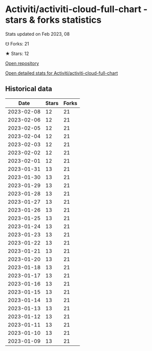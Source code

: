 # Activiti/activiti-cloud-full-chart - stars & forks statistics

Stats updated on Feb 2023, 08

☋ Forks: 21

★ Stars: 12

[Open repository](https://github.com/Activiti/activiti-cloud-full-chart)

[Open detailed stats for Activiti/activiti-cloud-full-chart](https://reviewgithub.com/rep/Activiti/activiti-cloud-full-chart)

## Historical data
| Date | Stars | Forks |
|------|-------|-------|
| 2023-02-08 | 12 | 21 | 
| 2023-02-06 | 12 | 21 | 
| 2023-02-05 | 12 | 21 | 
| 2023-02-04 | 12 | 21 | 
| 2023-02-03 | 12 | 21 | 
| 2023-02-02 | 12 | 21 | 
| 2023-02-01 | 12 | 21 | 
| 2023-01-31 | 13 | 21 | 
| 2023-01-30 | 13 | 21 | 
| 2023-01-29 | 13 | 21 | 
| 2023-01-28 | 13 | 21 | 
| 2023-01-27 | 13 | 21 | 
| 2023-01-26 | 13 | 21 | 
| 2023-01-25 | 13 | 21 | 
| 2023-01-24 | 13 | 21 | 
| 2023-01-23 | 13 | 21 | 
| 2023-01-22 | 13 | 21 | 
| 2023-01-21 | 13 | 21 | 
| 2023-01-20 | 13 | 21 | 
| 2023-01-18 | 13 | 21 | 
| 2023-01-17 | 13 | 21 | 
| 2023-01-16 | 13 | 21 | 
| 2023-01-15 | 13 | 21 | 
| 2023-01-14 | 13 | 21 | 
| 2023-01-13 | 13 | 21 | 
| 2023-01-12 | 13 | 21 | 
| 2023-01-11 | 13 | 21 | 
| 2023-01-10 | 13 | 21 | 
| 2023-01-09 | 13 | 21 | 

